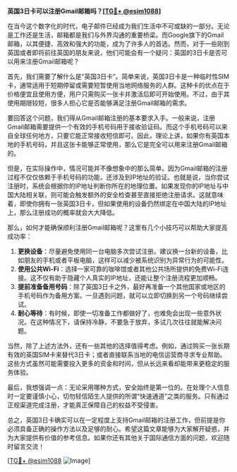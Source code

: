 **英国3日卡可以注册Gmail邮箱吗？[[TG💪+ @esim1088](https://t.me/s/esim1088)]**

在当今这个数字化的时代，电子邮件已经成为我们生活中不可或缺的一部分。无论是工作还是生活，邮箱都是我们与外界沟通的重要桥梁。而Google旗下的Gmail邮箱，以其便捷、高效和强大的功能，成为了许多人的首选。然而，对于一些刚到英国或者即将前往英国的朋友来说，他们可能会有一个疑问：英国的3日卡是否可以用来注册Gmail邮箱呢？

首先，我们需要了解什么是“英国3日卡”。简单来说，英国3日卡是一种临时性SIM卡，通常适用于短期停留或需要短暂使用当地网络服务的人群。这种卡的优点在于价格便宜且使用方便，用户只需购买一张卡并激活后即可开始使用。不过，由于其使用期限较短，很多人担心它是否能够满足注册Gmail邮箱的需求。

要回答这个问题，我们得从Gmail邮箱注册的基本要求入手。一般来说，注册Gmail邮箱需要提供一个有效的手机号码用于接收验证码。而这个手机号码可以来自全球任何地方，只要它能正常接收短信即可。因此，理论上讲，如果你有英国本地的手机号码，并且这张卡能够正常使用，那么它是完全可以用来注册Gmail邮箱的。

但是，在实际操作中，情况可能并不像想象中的那么简单。因为Gmail邮箱的注册过程不仅仅依赖于手机号码的功能，还涉及到IP地址的验证。也就是说，当你尝试注册时，系统会根据你的IP地址判断你所在的地理位置。如果发现你的IP地址与中国大陆相关联，则可能会触发额外的安全检查甚至直接拒绝注册请求。这就意味着，即使你拥有一张英国3日卡，但如果使用的设备仍然绑定在中国大陆的IP地址上，那么注册成功的概率就会大大降低。

那么，如何才能确保顺利注册Gmail邮箱呢？这里有几个小技巧可以帮助大家提高成功率：

1. **更换设备**：尽量避免使用同一台电脑多次尝试注册。建议换一台新的设备，比如朋友的手机或者平板电脑，这样可以减少被系统识别为异常行为的可能性。
2. **使用公共Wi-Fi**：选择一家可靠的咖啡馆或者其他公共场所提供的免费Wi-Fi连接。这不仅有助于隐藏个人真实的IP地址，还能让整个注册流程更加顺畅。
3. **提前准备备用号码**：除了英国3日卡之外，最好再准备一个其他国家或地区的手机号码作为备用方案。一旦遇到问题，就可以立即切换到另一个号码继续尝试。
4. **耐心等待**：有时候，即使一切准备工作都做好了，也难免会出现一些意外状况。在这种情况下，请保持冷静，不要急于放弃，多试几次往往就能解决问题。

当然，除了上述方法外，还有一些其他的选择值得考虑。例如，通过购买一张长期有效的英国SIM卡来替代3日卡；或者直接联系当地的电信运营商寻求专业帮助。这些方式虽然可能需要投入更多的资金和时间，但从长远来看却能带来更稳定的服务体验。

最后，我想强调一点：无论采用哪种方式，安全始终是第一位的。在处理个人信息时一定要谨慎小心，切勿轻信陌生人提供的所谓“快速通道”之类的服务。只有通过正规渠道完成注册，才能真正保障自己的权益不受侵害。

总之，英国3日卡确实可以在一定程度上支持Gmail邮箱的注册工作，但前提是你必须具备正确的操作方法以及足够的耐心。希望这篇文章能够为大家解开疑惑，并为大家提供有价值的参考信息。如果你还有其他关于国际通信方面的问题，欢迎随时留言交流！

[[TG💪+ @esim1088](https://t.me/s/esim1088) ![Image](https://i.postimg.cc/4NQfJmqS/Snipaste-2025-05-13-00-14-12.png)]